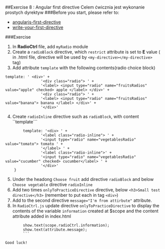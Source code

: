 ##Exercise 8 : Angular first directive
Celem ćwicznia jest wykonanie prostych dyrektyw
###Before you start, please refer to:
* [angularjs-first-directive](https://egghead.io/lessons/angularjs-first-directive)
* [write-your-first-directive](https://egghead.io/lessons/write-your-first-directive)

###Exercise

1. In **RadioCtrl** file, add ```myRadio``` module
2. Create a ```radioBlock``` directive, which ```restrict``` attribute is set to **E** value ( in .html file, directive will be used by ```<my-directive></my-directive>``` tag)
3. Add attribute ```template``` with the following contents(radio choice block)

```
template: ' <div>' +
                '<div class="radio"> ' +
                '<label> <input type="radio" name="fruitsRadios" value="apple" checked> apple </label> </div>' +
                '<div class="radio"> ' +
                '<label> <input type="radio" name="fruitsRadios" value="banana"> banana </label> </div>' +
                '</div>'
```
4. Create ```radioInline``` directive such as ```radioBlock```, with content ``template```

```
        template: '<div> ' +
                '<label class="radio-inline"> ' +
                '<input type="radio" name="vegetablesRadio" value="tomato"> tomato ' +
                '</label> ' +
                '<label class="radio-inline">' +
                '<input type="radio" name="vegetablesRadio" value="cucumber" checked> cucumber</label> ' +
                '</div>'
    }
```
5. Under the headong ```Choose fruit``` add directive ```radioBlock``` and below ``` Choose vegetable``` directive ```radioInline```
6. Add two times ```onlyToPracticeDirective``` directive, below ```<h3>Small test directive</h3>``` (remember to put each in tag ```<div>```)
7. Add to the second directive ```message="I'm from attirbute"``` attribute.
8. In ```RadioCtrl.js``` update directive  ```onlyToPracticeDirective```  to display the contents of the variable ```information``` created at $scope and the content attribute added in index.html
```
        show.text(scope.radioCtrl.information);
        show.text(attribute.message);
        ```

Good luck!

